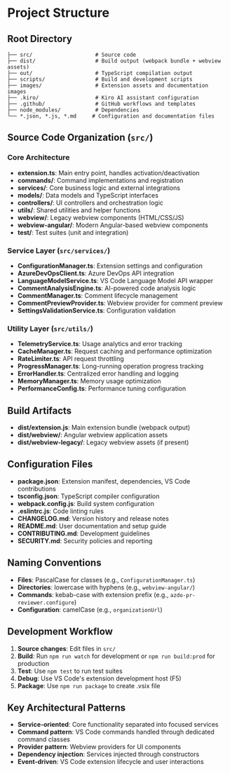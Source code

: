 # Project Structure

## Root Directory
```
├── src/                    # Source code
├── dist/                   # Build output (webpack bundle + webview assets)
├── out/                    # TypeScript compilation output
├── scripts/                # Build and development scripts
├── images/                 # Extension assets and documentation images
├── .kiro/                  # Kiro AI assistant configuration
├── .github/                # GitHub workflows and templates
├── node_modules/           # Dependencies
└── *.json, *.js, *.md     # Configuration and documentation files
```

## Source Code Organization (`src/`)

### Core Architecture
- **extension.ts**: Main entry point, handles activation/deactivation
- **commands/**: Command implementations and registration
- **services/**: Core business logic and external integrations
- **models/**: Data models and TypeScript interfaces
- **controllers/**: UI controllers and orchestration logic
- **utils/**: Shared utilities and helper functions
- **webview/**: Legacy webview components (HTML/CSS/JS)
- **webview-angular/**: Modern Angular-based webview components
- **test/**: Test suites (unit and integration)

### Service Layer (`src/services/`)
- **ConfigurationManager.ts**: Extension settings and configuration
- **AzureDevOpsClient.ts**: Azure DevOps API integration
- **LanguageModelService.ts**: VS Code Language Model API wrapper
- **CommentAnalysisEngine.ts**: AI-powered code analysis logic
- **CommentManager.ts**: Comment lifecycle management
- **CommentPreviewProvider.ts**: Webview provider for comment preview
- **SettingsValidationService.ts**: Configuration validation

### Utility Layer (`src/utils/`)
- **TelemetryService.ts**: Usage analytics and error tracking
- **CacheManager.ts**: Request caching and performance optimization
- **RateLimiter.ts**: API request throttling
- **ProgressManager.ts**: Long-running operation progress tracking
- **ErrorHandler.ts**: Centralized error handling and logging
- **MemoryManager.ts**: Memory usage optimization
- **PerformanceConfig.ts**: Performance tuning configuration

## Build Artifacts
- **dist/extension.js**: Main extension bundle (webpack output)
- **dist/webview/**: Angular webview application assets
- **dist/webview-legacy/**: Legacy webview assets (if present)

## Configuration Files
- **package.json**: Extension manifest, dependencies, VS Code contributions
- **tsconfig.json**: TypeScript compiler configuration
- **webpack.config.js**: Build system configuration
- **.eslintrc.js**: Code linting rules
- **CHANGELOG.md**: Version history and release notes
- **README.md**: User documentation and setup guide
- **CONTRIBUTING.md**: Development guidelines
- **SECURITY.md**: Security policies and reporting

## Naming Conventions
- **Files**: PascalCase for classes (e.g., `ConfigurationManager.ts`)
- **Directories**: lowercase with hyphens (e.g., `webview-angular/`)
- **Commands**: kebab-case with extension prefix (e.g., `azdo-pr-reviewer.configure`)
- **Configuration**: camelCase (e.g., `organizationUrl`)

## Development Workflow
1. **Source changes**: Edit files in `src/`
2. **Build**: Run `npm run watch` for development or `npm run build:prod` for production
3. **Test**: Use `npm test` to run test suites
4. **Debug**: Use VS Code's extension development host (F5)
5. **Package**: Use `npm run package` to create .vsix file

## Key Architectural Patterns
- **Service-oriented**: Core functionality separated into focused services
- **Command pattern**: VS Code commands handled through dedicated command classes
- **Provider pattern**: Webview providers for UI components
- **Dependency injection**: Services injected through constructors
- **Event-driven**: VS Code extension lifecycle and user interactions